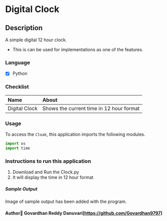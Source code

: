 
# Digital Clock
## Description
A simple digital 12 hour clock. 
- This is can be used for implementations as one of the features. 

### Language
- [X] Python

### Checklist
Name | About
:------------------ | :------------------
Digital Clock | Shows the current time in 12 hour format

### Usage
To access the `Cloak`, this application imports the following modules.
```python
import os
import time
```
  
### Instructions to run this application

  1. Download and Run the Clock.py
  2. It will display the time in 12 hour format
  
##### Sample Output
   Image of sample output has been added with the program.
#### Author🤖 Govardhan Reddy Danuvari[https://github.com/Govardhan9797]
